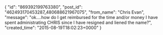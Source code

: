  {
   "id": "869392199763380",
   "post_id": "462493170453287_480688621967075",
   "from_name": "Chris Evan",
   "message": "ok....how do I get reimbursed for the time and/or money I have spent administrating CHRIS since I have resigned and liened the name?",
   "created_time": "2015-08-19T18:02:23+0000"
 }
